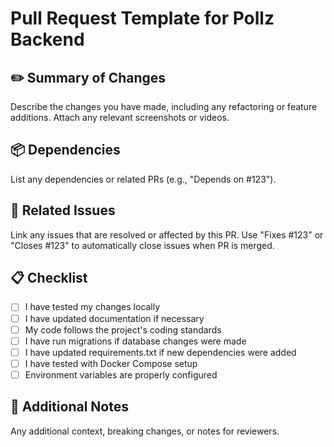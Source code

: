 # Pull Request Template for Pollz Backend

## ✏️ Summary of Changes

Describe the changes you have made, including any refactoring or feature additions. Attach any relevant screenshots or videos.

## 📦 Dependencies

List any dependencies or related PRs (e.g., "Depends on #123").

## 🐛 Related Issues

Link any issues that are resolved or affected by this PR. Use "Fixes #123" or "Closes #123" to automatically close issues when PR is merged.

## 📋 Checklist

- [ ] I have tested my changes locally
- [ ] I have updated documentation if necessary
- [ ] My code follows the project's coding standards
- [ ] I have run migrations if database changes were made
- [ ] I have updated requirements.txt if new dependencies were added
- [ ] I have tested with Docker Compose setup
- [ ] Environment variables are properly configured

## 📝 Additional Notes

Any additional context, breaking changes, or notes for reviewers.